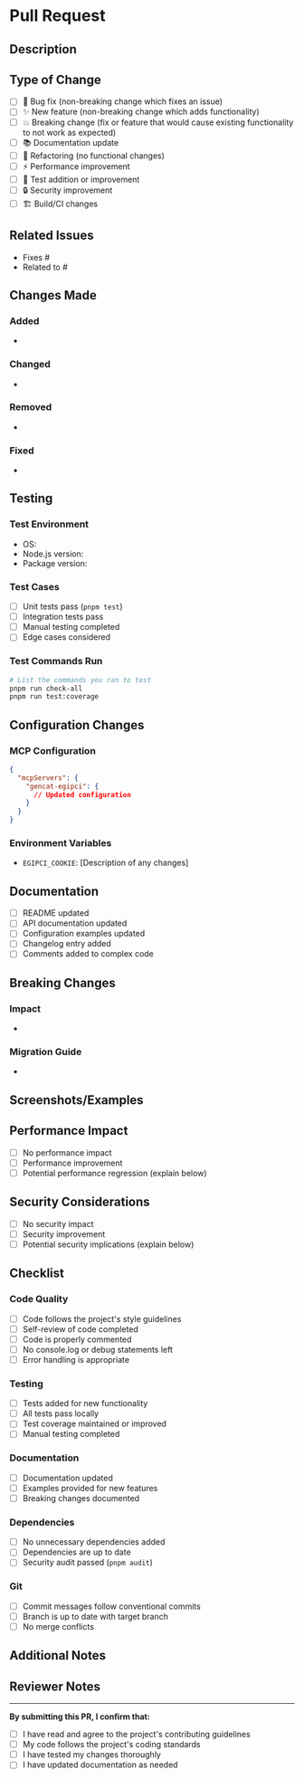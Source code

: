 # Pull Request

## Description

<!-- Provide a brief description of the changes in this PR -->

## Type of Change

<!-- Mark the relevant option with an "x" -->

- [ ] 🐛 Bug fix (non-breaking change which fixes an issue)
- [ ] ✨ New feature (non-breaking change which adds functionality)
- [ ] 💥 Breaking change (fix or feature that would cause existing functionality to not work as expected)
- [ ] 📚 Documentation update
- [ ] 🔧 Refactoring (no functional changes)
- [ ] ⚡ Performance improvement
- [ ] 🧪 Test addition or improvement
- [ ] 🔒 Security improvement
- [ ] 🏗️ Build/CI changes

## Related Issues

<!-- Link to related issues using keywords like "Fixes #123" or "Closes #456" -->

- Fixes #
- Related to #

## Changes Made

<!-- Describe the changes made in detail -->

### Added

-

### Changed

-

### Removed

-

### Fixed

-

## Testing

<!-- Describe how you tested your changes -->

### Test Environment

- OS:
- Node.js version:
- Package version:

### Test Cases

- [ ] Unit tests pass (`pnpm test`)
- [ ] Integration tests pass
- [ ] Manual testing completed
- [ ] Edge cases considered

### Test Commands Run

```bash
# List the commands you ran to test
pnpm run check-all
pnpm run test:coverage
```

## Configuration Changes

<!-- If applicable, describe any configuration changes -->

### MCP Configuration

```json
{
  "mcpServers": {
    "gencat-egipci": {
      // Updated configuration
    }
  }
}
```

### Environment Variables

- `EGIPCI_COOKIE`: [Description of any changes]

## Documentation

<!-- Check all that apply -->

- [ ] README updated
- [ ] API documentation updated
- [ ] Configuration examples updated
- [ ] Changelog entry added
- [ ] Comments added to complex code

## Breaking Changes

<!-- If this is a breaking change, describe the impact and migration path -->

### Impact

-

### Migration Guide

-

## Screenshots/Examples

<!-- If applicable, add screenshots or examples of the changes -->

## Performance Impact

<!-- Describe any performance implications -->

- [ ] No performance impact
- [ ] Performance improvement
- [ ] Potential performance regression (explain below)

## Security Considerations

<!-- Describe any security implications -->

- [ ] No security impact
- [ ] Security improvement
- [ ] Potential security implications (explain below)

## Checklist

<!-- Mark completed items with an "x" -->

### Code Quality

- [ ] Code follows the project's style guidelines
- [ ] Self-review of code completed
- [ ] Code is properly commented
- [ ] No console.log or debug statements left
- [ ] Error handling is appropriate

### Testing

- [ ] Tests added for new functionality
- [ ] All tests pass locally
- [ ] Test coverage maintained or improved
- [ ] Manual testing completed

### Documentation

- [ ] Documentation updated
- [ ] Examples provided for new features
- [ ] Breaking changes documented

### Dependencies

- [ ] No unnecessary dependencies added
- [ ] Dependencies are up to date
- [ ] Security audit passed (`pnpm audit`)

### Git

- [ ] Commit messages follow conventional commits
- [ ] Branch is up to date with target branch
- [ ] No merge conflicts

## Additional Notes

<!-- Any additional information that reviewers should know -->

## Reviewer Notes

<!-- For maintainers: any specific areas to focus on during review -->

---

**By submitting this PR, I confirm that:**

- [ ] I have read and agree to the project's contributing guidelines
- [ ] My code follows the project's coding standards
- [ ] I have tested my changes thoroughly
- [ ] I have updated documentation as needed
